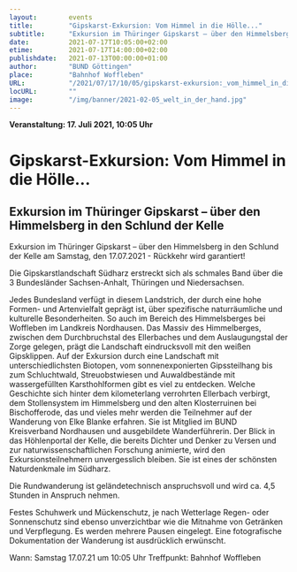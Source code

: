 ```yaml
---
layout:        events
title:         "Gipskarst-Exkursion: Vom Himmel in die Hölle..."
subtitle:      "Exkursion im Thüringer Gipskarst – über den Himmelsberg in den Schlund der Kelle"
date:          2021-07-17T10:05:00+02:00
etime:         2021-07-17T14:00:00+02:00
publishdate:   2021-07-13T00:00:00+01:00
author:        "BUND Göttingen"
place:         "Bahnhof Woffleben"
URL:           "/2021/07/17/10/05/gipskarst-exkursion:_vom_himmel_in_die_hoelle..."
locURL:        ""
image:         "/img/banner/2021-02-05_welt_in_der_hand.jpg"
---
```


**Veranstaltung: 17. Juli 2021, 10:05 Uhr**

Gipskarst-Exkursion: Vom Himmel in die Hölle...
===========

Exkursion im Thüringer Gipskarst – über den Himmelsberg in den Schlund der Kelle
-----------


Exkursion im Thüringer Gipskarst – über den Himmelsberg in den Schlund der Kelle am Samstag, den 17.07.2021 - Rückkehr wird garantiert!

Die Gipskarstlandschaft Südharz erstreckt sich als schmales Band über die 3 Bundesländer Sachsen-Anhalt, Thüringen und Niedersachsen.

Jedes Bundesland verfügt in diesem Landstrich, der durch eine hohe Formen- und Artenvielfalt geprägt ist, über spezifische naturräumliche und kulturelle Besonderheiten. So auch im Bereich des Himmelsberges bei Woffleben im Landkreis Nordhausen. Das Massiv des Himmelberges, zwischen dem Durchbruchstal des Ellerbaches und dem Auslaugungstal der Zorge gelegen, prägt die Landschaft eindrucksvoll mit den weißen Gipsklippen. Auf der Exkursion durch eine Landschaft mit unterschiedlichsten Biotopen, vom sonnenexponierten Gipssteilhang bis zum Schluchtwald, Streuobstwiesen und Auwaldbestände mit wassergefüllten Karsthohlformen gibt es viel zu entdecken. Welche Geschichte sich hinter dem kilometerlang verrohrten Ellerbach verbirgt, dem Stollensystem im Himmelsberg und den alten Klosterruinen bei Bischofferode, das und vieles mehr werden die Teilnehmer auf der Wanderung von Elke Blanke erfahren. Sie ist Mitglied im BUND Kreisverband Nordhausen und ausgebildete Wanderführerin. Der Blick in das Höhlenportal der Kelle, die bereits Dichter und Denker zu Versen und zur naturwissenschaftlichen Forschung animierte, wird den Exkursionsteilnehmern unvergesslich bleiben. Sie ist eines der schönsten Naturdenkmale im Südharz.

Die Rundwanderung ist geländetechnisch anspruchsvoll und wird ca. 4,5 Stunden in Anspruch nehmen.

Festes Schuhwerk und Mückenschutz, je nach Wetterlage Regen- oder Sonnenschutz sind ebenso unverzichtbar wie die Mitnahme von Getränken und Verpflegung. Es werden mehrere Pausen eingelegt. Eine fotografische Dokumentation der Wanderung ist ausdrücklich erwünscht.

Wann: Samstag 17.07.21 um 10:05 Uhr
Treffpunkt: Bahnhof Woffleben
